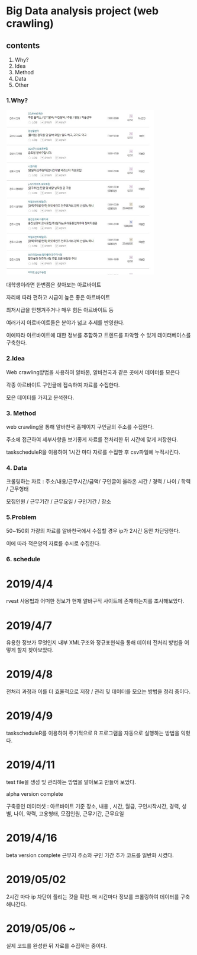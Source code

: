 Big Data analysis project (web crawling)
=============

contents
-------------

1. Why?
2. Idea
3. Method
4. Data
5. Other

### 1.Why?

![Alt text](./image/sample.JPG)

대학생이라면 한번쯤은 찾아보는 아르바이트

자리에 따라 편하고 시급이 높은 좋은 아르바이트

최저시급을 안챙겨주거나 매우 힘든 아르바이트 등

여러가지 아르바이트들은 분야가 넓고 추세를 반영한다.

이에따라 아르바이트에 대한 정보를 추합하고 트렌드를 파악할 수 있게 데이터베이스를 구축한다.

### 2.Idea

Web crawling방법을 사용하여
알바몬, 알바천국과 같은 곳에서 데이터를 모은다

각종 아르바이트 구인글에 접속하여 자료를 수집한다.

모은 데이터를 가지고 분석한다.

### 3. Method

web crawling을 통해 알바천국 홈페이지 구인글의 주소를 수집한다.

주소에 접근하여 세부사항을 보기좋게 자료를 전처리한 뒤 시간에 맞게 저장한다.

taskscheduleR을 이용하여 1시간 마다 자료를 수집한 후 csv파일에 누적시킨다.


### 4. Data

크롤링하는 자료 : 주소/내용/근무시간/금액/ 구인글이 올라온 시간 / 경력 / 나이 / 학력 / 근무형태

모집인원 / 근무기간 / 근무요일 / 구인기간 / 장소


### 5.Problem

50~150회 가량의 자료를 알바천국에서 수집할 경우 ip가 2시간 동안 차단당한다.

이에 따라 적은양의 자료를 수시로 수집한다.



### 6. schedule


# 2019/4/4

rvest 사용법과 어떠한 정보가 현재 알바구직 사이트에 존재하는지를 조사해보았다.

# 2019/4/7

유용한 정보가 무엇인지 내부 XML구조와 정규표현식을 통해 데이터 전처리 방법을 어떻게 할지 찾아보았다.

# 2019/4/8
전처리 과정과 이를 더 효율적으로 저장 / 관리 및 데이터를 모으는 방법을 정리 중이다.

# 2019/4/9

taskscheduleR를 이용하여 주기적으로 R 프로그램을 자동으로 실행하는 방법을 익혔다.

# 2019/4/11

test file을 생성 및 관리하는 방법을 알아보고 만들어 보았다.

alpha version complete

구축중인 데이터셋 : 아르바이트 기준
장소, 내용 , 시간, 월급, 구인시작시간, 경력, 성별, 나이, 약력, 고용형태, 모집인원, 근무기간, 근무요일

# 2019/4/16

beta version complete
근무지 주소와 구인 기간 추가 
코드를 일반화 시켰다.

# 2019/05/02

2시간 마다 ip 차단이 풀리는 것을 확인.
매 시간마다 정보를 크롤링하여 데이터를 구축해나간다.

# 2019/05/06 ~

실제 코드를 완성한 뒤 자료를 수집하는 중이다.
